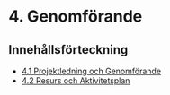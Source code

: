 # 4. Genomförande

## Innehållsförteckning
- [4.1 Projektledning och Genomförande](execution/timeline.md)
- [4.2 Resurs och Aktivitetsplan](execution/resources.md.md)